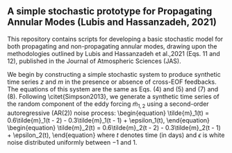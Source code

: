 ## A simple stochastic prototype for Propagating Annular Modes (Lubis and Hassanzadeh, 2021)

This repository contains scripts for developing a basic stochastic model for both propagating and non-propagating annular modes, drawing upon the methodologies outlined by Lubis and Hassanzadeh et al.,2021 (Eqs. 11 and 12), published in the Journal of Atmospheric Sciences (JAS).


We begin by constructing a simple stochastic system to produce synthetic time series $z$ and $m$ in the presence or absence of cross-EOF feedbacks. The equations of this system are the same as Eqs. (4) and (5) and (7) and (8). Following \citet{Simpson2013}, we generate a synthetic time series of the random component of the eddy forcing $\tilde{m}_{1,2}$ using a second-order autoregressive (AR(2)) noise process:
\begin{equation}
    \tilde{m}_1(t) = 0.6\tilde{m}_1(t - 2) - 0.3\tilde{m}_1(t - 1) + \epsilon_1(t),
\end{equation}
\begin{equation}
    \tilde{m}_2(t) = 0.6\tilde{m}_2(t - 2) - 0.3\tilde{m}_2(t - 1) + \epsilon_2(t),
\end{equation}
where $t$ denotes time (in days) and $\epsilon$ is white noise distributed uniformly between $-1$ and $1$.

